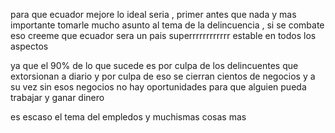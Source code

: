 para que ecuador mejore lo ideal seria , primer antes que nada y mas importante tomarle mucho asunto al tema de la delincuencia , si se combate eso creeme que ecuador sera un pais superrrrrrrrrrrr estable en todos los aspectos

ya que el 90% de lo que sucede es por culpa de los delincuentes que extorsionan a diario y por culpa de eso se cierran cientos de negocios y a su vez sin esos negocios no hay oportunidades para que alguien pueda trabajar y ganar dinero

es escaso el tema del empledos y muchismas cosas mas
